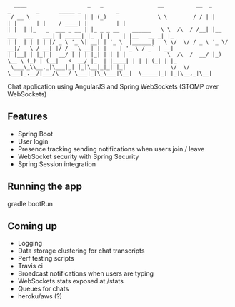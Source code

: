       ____                   _   _                 __          __  _                    _        _      _____ _           _
     / __ \                 | | (_)                \ \        / / | |                  | |      | |    / ____| |         | |
    | |  | |_   _  ___ _ __ | |_ _ _ __    ______   \ \  /\  / /__| |__  ___  ___   ___| | _____| |_  | |    | |__   __ _| |_
    | |  | | | | |/ _ \ '_ \| __| | '_ \  |______|   \ \/  \/ / _ \ '_ \/ __|/ _ \ / __| |/ / _ \ __| | |    | '_ \ / _` | __|
    | |__| | |_| |  __/ | | | |_| | | | |             \  /\  /  __/ |_) \__ \ (_) | (__|   <  __/ |_  | |____| | | | (_| | |_
     \___\_\\__,_|\___|_| |_|\__|_|_| |_|              \/  \/ \___|_.__/|___/\___/ \___|_|\_\___|\__|  \_____|_| |_|\__,_|\__|

Chat application using AngularJS and Spring WebSockets (STOMP over WebSockets)

## Features
- Spring Boot
- User login
- Presence tracking sending notifications when users join / leave
- WebSocket security with Spring Security
- Spring Session integration

## Running the app
gradle bootRun

## Coming up
- Logging
- Data storage clustering for chat transcripts
- Perf testing scripts
- Travis ci
- Broadcast notifications when users are typing
- WebSockets stats exposed at /stats
- Queues for chats
- heroku/aws (?)
